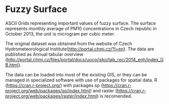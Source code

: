 # Fuzzy Surface
ASCII Grids representing important values of fuzzy surface. The surface represents monthly average of PM10 concentrations in Czech republic in October 2013, the unit is microgram per cubic meter. 

The original dataset was obtained from the website of Czech Hydrometeorological Institute(http://portal.chmi.cz/?l=en). The data are published as Annual tabular overview (http://portal.chmi.cz/files/portal/docs/uoco/isko/tab_roc/2014_enh/index_GB.html).

The data can be loaded into most of the existing GIS, or they can be managed in specialized software with use of packages for spatial data. R (https://cran.r-project.org/) with packages sp (https://cran.r-project.org/web/packages/sp/index.html) and raster (https://cran.r-project.org/web/packages/raster/index.html) is recomended.

